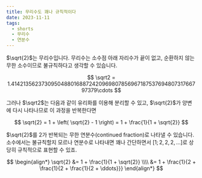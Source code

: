 ```yaml
---
title: 무리수도 꽤나 규칙적이다
date: 2023-11-11
tags:
  - shorts
  - 무리수
  - 연분수
---
```

$\sqrt{2}$는 무리수입니다. 무리수는 소수점 아래 자리수가 끝이 없고, 순환하지 않는 무한 소수이므로 불규칙하다고 생각할 수 있습니다.

$$
\sqrt2 = 1.4142135623730950488016887242096980785696718753769480731766797379\cdots
$$

그러나 $\sqrt2$는 다음과 같이 유리화를 이용해 분리할 수 있고, $\sqrt{2}$가 양변에 다시 나타나므로 이 과정을 반복한다면

$$
\sqrt{2} = 1 + \left( \sqrt{2} - 1 \right) = 1 + \frac{1}{1 + \sqrt{2}}
$$

$\sqrt{2}$를 $2$가 반복되는 무한 연분수(continued fraction)로 나타낼 수 있습니다. 소수에서는 불규칙할지 모르나 연분수로 나타내면 꽤나 간단하면서 $[1; 2, 2, 2, \ldots]$로 상당히 규칙적으로 표현할 수 있죠.

$$
\begin{align*}
\sqrt{2} &= 1 + \frac{1}{1 + \sqrt{2}} \\\\
&= 1 + \frac{1}{2 + \frac{1}{2 + \frac{1}{2 + \ddots}}}
\end{align*}
$$


